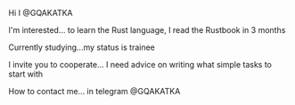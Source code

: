 Hi I @GQAKATKA

I'm interested... to learn the Rust language, I read the Rustbook in 3 months

Currently studying...my status is trainee

I invite you to cooperate... I need advice on writing what simple tasks to start with

How to contact me... in telegram @GQAKATKA
